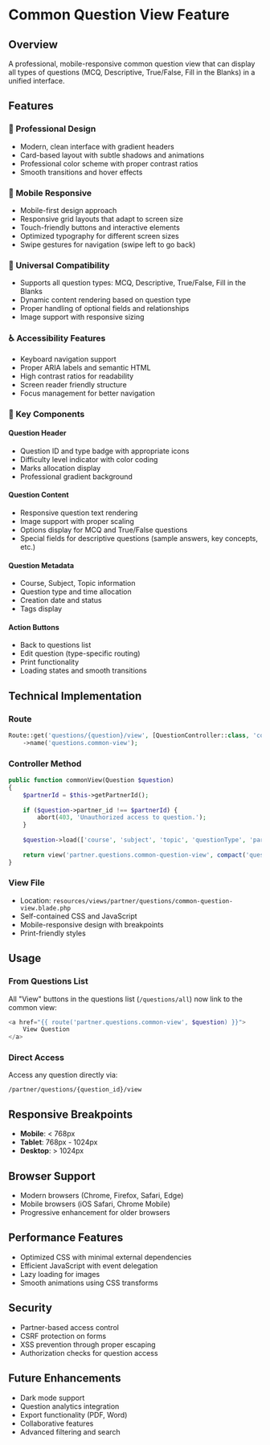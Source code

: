 # Common Question View Feature

## Overview
A professional, mobile-responsive common question view that can display all types of questions (MCQ, Descriptive, True/False, Fill in the Blanks) in a unified interface.

## Features

### 🎨 Professional Design
- Modern, clean interface with gradient headers
- Card-based layout with subtle shadows and animations
- Professional color scheme with proper contrast ratios
- Smooth transitions and hover effects

### 📱 Mobile Responsive
- Mobile-first design approach
- Responsive grid layouts that adapt to screen size
- Touch-friendly buttons and interactive elements
- Optimized typography for different screen sizes
- Swipe gestures for navigation (swipe left to go back)

### 🔧 Universal Compatibility
- Supports all question types: MCQ, Descriptive, True/False, Fill in the Blanks
- Dynamic content rendering based on question type
- Proper handling of optional fields and relationships
- Image support with responsive sizing

### ♿ Accessibility Features
- Keyboard navigation support
- Proper ARIA labels and semantic HTML
- High contrast ratios for readability
- Screen reader friendly structure
- Focus management for better navigation

### 🎯 Key Components

#### Question Header
- Question ID and type badge with appropriate icons
- Difficulty level indicator with color coding
- Marks allocation display
- Professional gradient background

#### Question Content
- Responsive question text rendering
- Image support with proper scaling
- Options display for MCQ and True/False questions
- Special fields for descriptive questions (sample answers, key concepts, etc.)

#### Question Metadata
- Course, Subject, Topic information
- Question type and time allocation
- Creation date and status
- Tags display

#### Action Buttons
- Back to questions list
- Edit question (type-specific routing)
- Print functionality
- Loading states and smooth transitions

## Technical Implementation

### Route
```php
Route::get('questions/{question}/view', [QuestionController::class, 'commonView'])
    ->name('questions.common-view');
```

### Controller Method
```php
public function commonView(Question $question)
{
    $partnerId = $this->getPartnerId();
    
    if ($question->partner_id !== $partnerId) {
        abort(403, 'Unauthorized access to question.');
    }
    
    $question->load(['course', 'subject', 'topic', 'questionType', 'partner']);
    
    return view('partner.questions.common-question-view', compact('question'));
}
```

### View File
- Location: `resources/views/partner/questions/common-question-view.blade.php`
- Self-contained CSS and JavaScript
- Mobile-responsive design with breakpoints
- Print-friendly styles

## Usage

### From Questions List
All "View" buttons in the questions list (`/questions/all`) now link to the common view:
```php
<a href="{{ route('partner.questions.common-view', $question) }}">
    View Question
</a>
```

### Direct Access
Access any question directly via:
```
/partner/questions/{question_id}/view
```

## Responsive Breakpoints

- **Mobile**: < 768px
- **Tablet**: 768px - 1024px  
- **Desktop**: > 1024px

## Browser Support
- Modern browsers (Chrome, Firefox, Safari, Edge)
- Mobile browsers (iOS Safari, Chrome Mobile)
- Progressive enhancement for older browsers

## Performance Features
- Optimized CSS with minimal external dependencies
- Efficient JavaScript with event delegation
- Lazy loading for images
- Smooth animations using CSS transforms

## Security
- Partner-based access control
- CSRF protection on forms
- XSS prevention through proper escaping
- Authorization checks for question access

## Future Enhancements
- Dark mode support
- Question analytics integration
- Export functionality (PDF, Word)
- Collaborative features
- Advanced filtering and search
